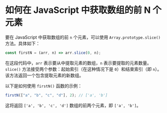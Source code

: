 # 如何在 JavaScript 中获取数组的前 N 个元素

要在 JavaScript 中获取数组的前 `n` 个元素，可以使用 `Array.prototype.slice()` 方法。具体如下：

```js
const firstN = (arr, n) => arr.slice(0, n);
```

在这段代码中，`arr` 表示要从中提取元素的数组，`n` 表示要提取的元素数量。`slice()` 方法接受两个参数：起始索引（在这种情况下是 `0`）和结束索引（即 `n`）。该方法返回一个包含提取元素的新数组。

以下是如何使用 `firstN()` 函数的示例：

```js
firstN(["a", "b", "c", "d"], 2); // ['a', 'b']
```

这将返回 `['a', 'b', 'c', 'd']` 数组的前两个元素，即 `['a', 'b']`。
